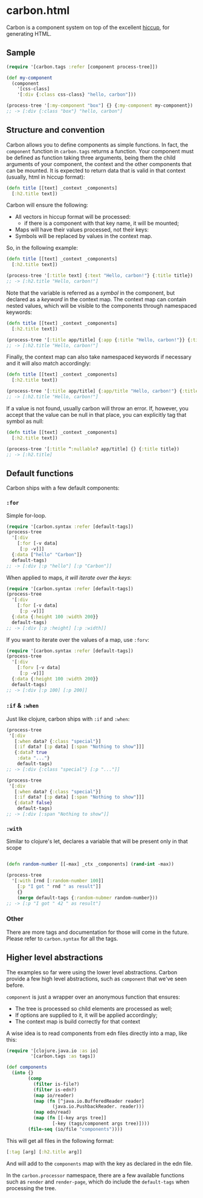 # carbon.html

Carbon is a component system on top of the excellent [hiccup](https://github.com/weavejester/hiccup), for generating HTML.

## Sample

```clj
(require '[carbon.tags :refer [component process-tree]])

(def my-component
  (component
    '[css-class]
    '[:div {:class css-class} "hello, carbon"]))

(process-tree '[:my-component "box"] {} {:my-component my-component})
;; -> [:div {:class "box"} "hello, carbon"]
```

## Structure and convention

Carbon allows you to define components as simple functions. In fact, the `component` function in `carbon.tags` returns a function.
Your component must be defined as function taking three arguments, being them the child arguments of your component, the context and the other components that
can be mounted. It is expected to return data that is valid in that context (usually, html in hiccup format):

```clj
(defn title [[text] _context _components]
  [:h2.title text])
```

Carbon will ensure the following:
- All vectors in hiccup format will be processed:
  - if there is a component with that key name, it will be mounted;
- Maps will have their values processed, not their keys:
- Symbols will be replaced by values in the context map.


So, in the following example:

```clj
(defn title [[text] _context _components]
  [:h2.title text])

(process-tree '[:title text] {:text "Hello, carbon!"} {:title title})
;; -> [:h2.title "Hello, carbon!"]
```

Note that the variable is referred as a _symbol_ in the component, but declared as a _keyword_ in the context map.
The context map can contain nested values, which will be visible to the components through namespaced keywords:

```clj
(defn title [[text] _context _components]
  [:h2.title text])

(process-tree '[:title app/title] {:app {:title "Hello, carbon!"}} {:title title})
;; -> [:h2.title "Hello, carbon!"]
```

Finally, the context map can also take namespaced keywords if necessary and it will also match accordingly:

```clj
(defn title [[text] _context _components]
  [:h2.title text])

(process-tree '[:title app/title] {:app/title "Hello, carbon!"} {:title title})
;; -> [:h2.title "Hello, carbon!"]
```

If a value is not found, usually carbon will throw an error. If, however, you accept that the value can be null
in that place, you can explicitly tag that symbol as null:

```clj
(defn title [[text] _context _components]
  [:h2.title text])

(process-tree '[:title ^:nullable? app/title] {} {:title title})
;; -> [:h2.title]
```

## Default functions

Carbon ships with a few default components:

### `:for`

Simple for-loop.

```clj
(require '[carbon.syntax :refer [default-tags])
(process-tree
  '[:div
    [:for [-v data]
     [:p -v]]]
  {:data ["hello" "Carbon"]}
  default-tags)
;; -> [:div [:p "hello"] [:p "Carbon"]]
```

When applied to maps, _it will iterate over the keys_:

```clj
(require '[carbon.syntax :refer [default-tags])
(process-tree
  '[:div
    [:for [-v data]
     [:p -v]]]
  {:data {:height 100 :width 200}}
  default-tags)
;; -> [:div [:p :height] [:p :width]]
```

If you want to iterate over the values of a map, use `:forv`:

```clj
(require '[carbon.syntax :refer [default-tags])
(process-tree
  '[:div
    [:forv [-v data]
     [:p -v]]]
  {:data {:height 100 :width 200}}
  default-tags)
;; -> [:div [:p 100] [:p 200]]
```

### `:if` & `:when`

Just like clojure, carbon ships with `:if` and `:when`:

```clj
(process-tree
 '[:div
   [:when data? {:class "special"}]
   [:if data? [:p data] [:span "Nothing to show"]]]
   {:data? true
    :data "..."}
    default-tags)
;; -> [:div {:class "special"} [:p "..."]]

(process-tree
 '[:div
   [:when data? {:class "special"}]
   [:if data? [:p data] [:span "Nothing to show"]]]
   {:data? false}
    default-tags)
;; -> [:div [:span "Nothing to show"]]
```

### `:with`

Similar to clojure's let, declares a variable that will be present only in that scope

```clj

(defn random-number [[-max] _ctx _components] (rand-int -max))

(process-tree
  '[:with [rnd [:random-number 100]]
    [:p "I got " rnd " as result"]]
    {}
    (merge default-tags {:random-nubmer random-number}))
;; -> [:p "I got " 42 " as result"]
```

### Other

There are more tags and documentation for those will come in the future. Please refer to `carbon.syntax` for all the tags.

## Higher level abstractions

The examples so far were using the lower level abstractions. Carbon provide a few high level abstractions, such as `component` that we've seen before.

`component` is just a wrapper over an anonymous function that ensures:
- The tree is processed so child elements are processed as well;
- If options are supplied to it, it will be applied accordingly;
- The context map is build correctly for that context

A wise idea is to read components from edn files directly into a map, like this:

```clojure
(require '[clojure.java.io :as io]
         '[carbon.tags :as tags])

(def components
  (into {}
        (comp
          (filter is-file?)
          (filter is-edn?)
          (map io/reader)
          (map (fn [^java.io.BufferedReader reader]
                 (java.io.PushbackReader. reader)))
          (map edn/read)
          (map (fn [[-key args tree]]
                 [-key (tags/component args tree)])))
        (file-seq (io/file "components"))))
```

This will get all files in the following format:
```clojure
[:tag [arg] [:h2.title arg]]
```

And will add to the `components` map with the key as declared in the edn file.

In the `carbon.processor` namespace, there are a few available functions such as `render` and `render-page`, which
do include the `default-tags` when processing the tree.
